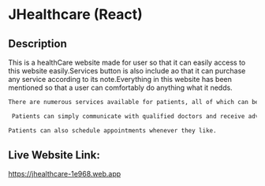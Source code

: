 # JHealthcare (React)

## Description
This is a healthCare website made for user so that it can easily access to this website easily.Services button is also include ao that it can purchase any service according to its note.Everything in this website has been mentioned so that a user can comfortably do anything what it nedds.


```bash
There are numerous services available for patients, all of which can be purchased.
```

```bash
 Patients can simply communicate with qualified doctors and receive advice on how to resolve their issues.
```

```bash
Patients can also schedule appointments whenever they like.
```

## Live Website Link:
https://jhealthcare-1e968.web.app